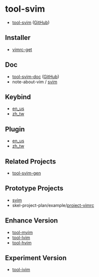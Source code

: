 # tool-svim

* [tool-svim](https://samwhelp.github.io/tool-svim-doc/) ([GitHub](https://github.com/samwhelp/tool-svim))


## Installer

* [vimrc-get](https://github.com/samwhelp/note-about-vim/tree/gh-pages/_demo/project/vimrc-profile/vimrc-get)

## Doc

* [tool-svim-doc](https://samwhelp.github.io/tool-svim-doc) ([GitHub](https://github.com/samwhelp/tool-svim-doc))
* note-about-vim / [svim](https://samwhelp.github.io/note-about-vim/read/project/svim.html)


## Keybind

* [en_us](https://samwhelp.github.io/tool-svim-doc/read/en_us/feature/keybind.html)
* [zh_tw](https://samwhelp.github.io/tool-svim-doc/read/zh_tw/feature/keybind.html)


## Plugin

* [en_us](https://samwhelp.github.io/tool-svim-doc/read/en_us/feature/plugin.html)
* [zh_tw](https://samwhelp.github.io/tool-svim-doc/read/zh_tw/feature/plugin.html)


## Related Projects

* [tool-svim-gen](https://github.com/samwhelp/tool-svim-gen)

## Prototype Projects

* [svim](https://github.com/samwhelp/note-about-vim/tree/gh-pages/_demo/prototype/svim)
* skel-project-plan/example/[project-vimrc](https://github.com/samwhelp/skel-project-plan/tree/gh-pages/example/project-vimrc)


## Enhance Version

* [tool-mvim](https://github.com/samwhelp/tool-mvim)
* [tool-lvim](https://github.com/samwhelp/tool-lvim)
* [tool-hvim](https://github.com/samwhelp/tool-hvim)

## Experiment Version

* [tool-ivim](https://github.com/samwhelp/tool-ivim)
